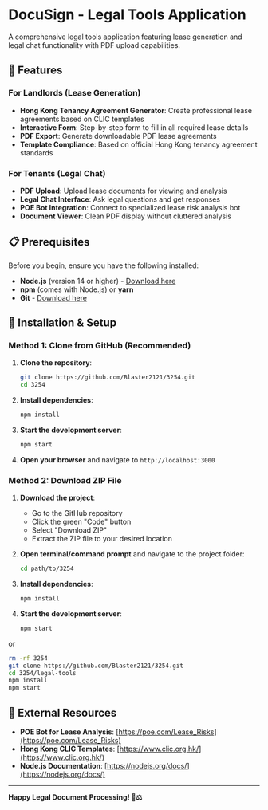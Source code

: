 # DocuSign - Legal Tools Application

A comprehensive legal tools application featuring lease generation and legal chat functionality with PDF upload capabilities.

## 🚀 Features

### For Landlords (Lease Generation)
- **Hong Kong Tenancy Agreement Generator**: Create professional lease agreements based on CLIC templates
- **Interactive Form**: Step-by-step form to fill in all required lease details
- **PDF Export**: Generate downloadable PDF lease agreements
- **Template Compliance**: Based on official Hong Kong tenancy agreement standards

### For Tenants (Legal Chat)
- **PDF Upload**: Upload lease documents for viewing and analysis
- **Legal Chat Interface**: Ask legal questions and get responses
- **POE Bot Integration**: Connect to specialized lease risk analysis bot
- **Document Viewer**: Clean PDF display without cluttered analysis

## 📋 Prerequisites

Before you begin, ensure you have the following installed:
- **Node.js** (version 14 or higher) - [Download here](https://nodejs.org/)
- **npm** (comes with Node.js) or **yarn**
- **Git** - [Download here](https://git-scm.com/)

## 🔧 Installation & Setup

### Method 1: Clone from GitHub (Recommended)

1. **Clone the repository**:
   ```bash
   git clone https://github.com/Blaster2121/3254.git
   cd 3254
   ```

2. **Install dependencies**:
   ```bash
   npm install
   ```

3. **Start the development server**:
   ```bash
   npm start
   ```

4. **Open your browser** and navigate to `http://localhost:3000`

### Method 2: Download ZIP File

1. **Download the project**:
   - Go to the GitHub repository
   - Click the green "Code" button
   - Select "Download ZIP"
   - Extract the ZIP file to your desired location

2. **Open terminal/command prompt** and navigate to the project folder:
   ```bash
   cd path/to/3254
   ```

3. **Install dependencies**:
   ```bash
   npm install
   ```

4. **Start the development server**:
   ```bash
   npm start
   ```
or 
   ```bash
   rm -rf 3254
git clone https://github.com/Blaster2121/3254.git
cd 3254/legal-tools
npm install
npm start
```

## 🔗 External Resources

- **POE Bot for Lease Analysis**: [https://poe.com/Lease_Risks](https://poe.com/Lease_Risks)
- **Hong Kong CLIC Templates**: [https://www.clic.org.hk/](https://www.clic.org.hk/)
- **Node.js Documentation**: [https://nodejs.org/docs/](https://nodejs.org/docs/)

---

**Happy Legal Document Processing! 📄⚖️**
